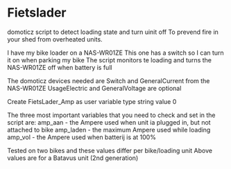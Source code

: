 # Fietslader
domoticz script to detect loading state and turn uinit off
To prevend fire in your shed from overheated units.

I have my bike loader on a NAS-WR01ZE
This one has a switch so I can turn it on when parking my bike
The script monitors te loading and turns the NAS-WR01ZE off when battery is full 

The domoticz devices needed are Switch and GeneralCurrent from the NAS-WR01ZE
UsageElectric and GeneralVoltage are optional

Create FietsLader_Amp as user variable type string value 0

The three most important variables that you need to check and set in the script are:
amp_aan   - the Ampere used when unit ia plugged in, but not attached to bike
amp_laden - the maximum Ampere used while loading
amp_vol   - the Ampere used when batterij is at 100% 

Tested on two bikes and these values differ per bike/loading unit
Above values are for a Batavus unit (2nd generation)
